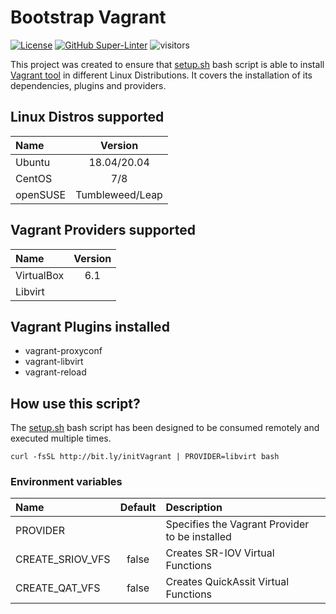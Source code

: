 # Bootstrap Vagrant
<!-- markdown-link-check-disable-next-line -->
[![License](https://img.shields.io/badge/License-Apache%202.0-blue.svg)](https://opensource.org/licenses/Apache-2.0)
[![GitHub Super-Linter](https://github.com/electrocucaracha/bootstrap-vagrant/workflows/Lint%20Code%20Base/badge.svg)](https://github.com/marketplace/actions/super-linter)
![visitors](https://visitor-badge.glitch.me/badge?page_id=electrocucaracha.bootstrap-vagrant)

This project was created to ensure that [setup.sh](setup.sh) bash script is able
to install [Vagrant tool][1] in different Linux Distributions. It covers the
installation of its dependencies, plugins and providers.

## Linux Distros supported

| Name       | Version         |
|:-----------|:---------------:|
| Ubuntu     | 18.04/20.04     |
| CentOS     | 7/8             |
| openSUSE   | Tumbleweed/Leap |

## Vagrant Providers supported

| Name       | Version |
|:-----------|:-------:|
| VirtualBox | 6.1     |
| Libvirt    |         |

## Vagrant Plugins installed

* vagrant-proxyconf
* vagrant-libvirt
* vagrant-reload

## How use this script?

The [setup.sh](setup.sh) bash script has been designed to be consumed remotely
and executed multiple times.

    curl -fsSL http://bit.ly/initVagrant | PROVIDER=libvirt bash

### Environment variables

| Name                   | Default | Description                                         |
|:-----------------------|:-------:|:----------------------------------------------------|
| PROVIDER               |         | Specifies the Vagrant Provider to be installed      |
| CREATE_SRIOV_VFS       | false   | Creates SR-IOV Virtual Functions                    |
| CREATE_QAT_VFS         | false   | Creates QuickAssit Virtual Functions                |

[1]: https://www.vagrantup.com/
